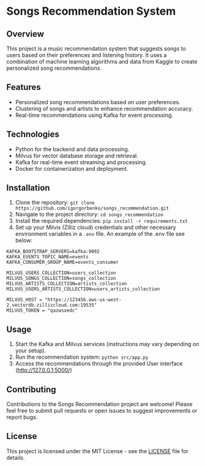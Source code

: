 # Songs Recommendation System

## Overview
This project is a music recommendation system that suggests songs to users based on their preferences and listening history. It uses a combination of machine learning algorithms and data from Kaggle to create personalized song recommendations.

## Features
- Personalized song recommendations based on user preferences.
- Clustering of songs and artists to enhance recommendation accuracy.
- Real-time recommendations using Kafka for event processing.

## Technologies
- Python for the backend and data processing.
- Milvus for vector database storage and retrieval.
- Kafka for real-time event streaming and processing.
- Docker for containerization and deployment.

## Installation
1. Clone the repository:
`git clone https://github.com/igorgorbenko/songs_recommendation.git`
2. Navigate to the project directory:
`cd songs_recommendation`
3. Install the required dependencies:
`pip install -r requirements.txt`
4. Set up your Milvis (Zilliz cloud) credentials and other necessary environment variables in a `.env` file.
An example of the .env file see below:

```
KAFKA_BOOTSTRAP_SERVERS=kafka:9092
KAFKA_EVENTS_TOPIC_NAME=events
KAFKA_CONSUMER_GROUP_NAME=events_consumer

MILVUS_USERS_COLLECTION=users_collection
MILVUS_SONGS_COLLECTION=songs_collection
MILVUS_ARTISTS_COLLECTION=artists_collection
MILVUS_USERS_ARTISTS_COLLECTION=users_artists_collection

MILVUS_HOST = "https://123456.aws-us-west-2.vectordb.zillizcloud.com:19535"
MILVUS_TOKEN = "qazwsxedc"
```

## Usage
1. Start the Kafka and Milvus services (instructions may vary depending on your setup).
2. Run the recommendation system:
``python src/app.py``
3. Access the recommendations through the provided User interface (http://127.0.0.1:5000/)

## Contributing
Contributions to the Songs Recommendation project are welcome! Please feel free to submit pull requests or open issues to suggest improvements or report bugs.

## License
This project is licensed under the MIT License - see the [LICENSE](LICENSE) file for details.